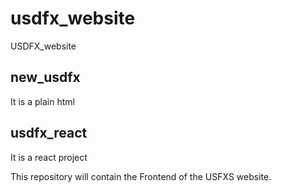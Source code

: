 # usdfx_website
USDFX_website

## new_usdfx
It is a plain html

## usdfx_react
It is a react project

This repository will contain the Frontend of the USFXS website.

